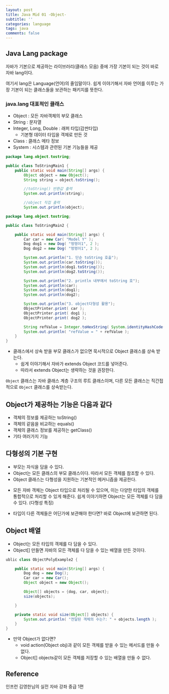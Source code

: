 ```yaml
---
layout: post
title: Java Mid 01 -Object-
subtitle: ''
categories: language
tags: java
comments: false
---
```


## Java Lang package

자바가 기본으로 제공하는 라이브러리(클래스 모음) 중에 가장 기본이 되는 것이 바로 자바 lang이다.

여기서 lang은 Language(언어)의 줄임말이다. 쉽게 이야기해서 자바 언어를 이루는 가장 기본이 되는 클래스들을 보관하는 패키지를 뜻한다.

### java.lang 대표적인 클래스

- Object : 모든 자바객체의 부모 클래스
- String : 문자열
- Integer, Long, Double : 래퍼 타입(감싼타입)
    - 기본형 데이터 타입을 객체로 만든 것
- Class : 클래스 메타 정보
- System : 시스템과 관련된 기본 기능들을 제공
```java
package lang.object.tostring;

public class ToStringMain1 {
    public static void main(String[] args) {
        Object object = new Object();
        String string = object.toString();

        //toString() 반환값 출력
        System.out.println(string);

        //object 직접 출력
        System.out.println(object);
```

```java
package lang.object.tostring;

public class ToStringMain2 {

    public static void main(String[] args) {
        Car car = new Car( "Model Y" );
        Dog dog1 = new Dog( "멍멍이1", 2 );
        Dog dog2 = new Dog( "멍멍이1", 2 );

        System.out.println("1. 단순 toString 호출");
        System.out.println(car.toString());
        System.out.println(dog1.toString());
        System.out.println(dog2.toString());

        System.out.println("2. println 내부에서 toString 호");
        System.out.println(car);
        System.out.println(dog1);
        System.out.println(dog2);

        System.out.println("3. object다형성 활용");
        ObjectPrinter.print( car );
        ObjectPrinter.print( dog1 );
        ObjectPrinter.print( dog2 );

        String refValue = Integer.toHexString( System.identityHashCode( dog1 ) );
        System.out.println( "refValue = " + refValue );
    }
}
```



- 클래스에서 상속 받을 부모 클래스가 없으면 묵시적으로 Object 클래스를 상속 받는다.
    - 쉽게 이야기해서 자바가 extends Object 코드를 넣어준다.
    - 따라서 extends Object는 생략하는 것을 권장한다.

 `Object` 클래스는 자바 클래스 계층 구조의 루트 클래스이며, 다른 모든 클래스는 직간접적으로 `Object` 클래스를 상속받는다.

## Object가 제공하는 기능은 다음과 같다

- 객체의 정보를 제공하는 toString()
- 객체의 같음을 비교하는 equals()
- 객체의 클래스 정보를 제공하는 getClass()
- 기타 여러가지 기능

## 다형성의 기본 구현

- 부모는 자식을 담을 수 있다.
- Object는 모든 클래스의 부모 클래스이다. 따라서 모든 객체를 참조할 수 있다.
- Object 클래스는 다형성을 지원하는 기본적인 메커니즘을 제공한다.

* 모든 자바 객체는 Object 타입으로 처리될 수 있으며, 이는 다양한 타입의 객체를 통합적으로 처리할 수 있게 해준다. 쉽게 이야기하면 Object는 모든 객체를 다 담을 수 있다. (다형성 특징)

- 타입이 다른 객체들은 어딘가에 보관해야 한다면? 바로 Object에 보관하면 된다.

## Object 배열

- Object는 모든 타입의 객체를 다 담을 수 있다.
- Object[] 만들면 자바의 모든 객체를 다 담을 수 있는 배열을 만든 것이다.

```java
ublic class ObjectPolyExample2 {

    public static void main(String[] args) {
        Dog dog = new Dog();
        Car car = new Car();
        Object object = new Object();

        Object[] objects = {dog, car, object};
        size(objects);

    }

    private static void size(Object[] objects) {
        System.out.println( "전달된 객체의 수는?: " + objects.length );
    }
}
```

- 만약 Object가 없다면?
    - void action(Object obj)과 같이 모든 객체를 받을 수 있는 메서드를 만들 수 없다.
    - Object[] objects같이 모든 객체를 저장할 수 있는 배열을 만들 수 없다.

## Reference

인프런 김영한님의 실전 자바 강좌 중급 1편